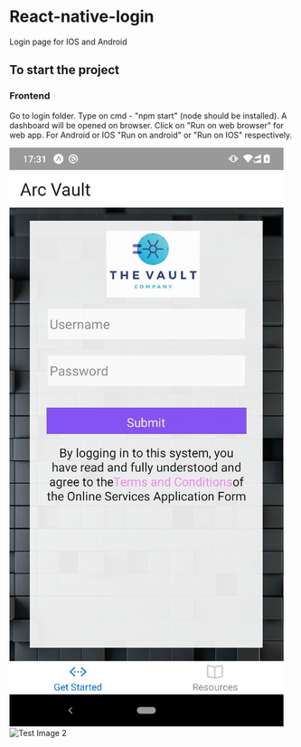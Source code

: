 # React-native-login
Login page for IOS and Android

## To start the project
### Frontend
Go to login folder.
Type on cmd - "npm start" (node should be installed).
A dashboard will be opened on browser.
Click on "Run on web browser" for web app.
For Android or IOS "Run on android" or "Run on IOS" respectively.


![Test Image 1](login/assets/images/android.jpeg)
![Test Image 2](login/assets/images/web_app.JPG)
